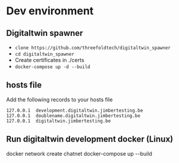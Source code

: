 # Dev environment
## Digitaltwin spawner
* `clone https://github.com/threefoldtech/digitaltwin_spawner`
* `cd digitaltwin_spawner`
* Create certificates in ./certs
* `docker-compose up -d --build`

## hosts file
Add the following records to your hosts file
```
127.0.0.1  development.digitaltwin.jimbertesting.be
127.0.0.1  doublename.digitaltwin.jimbertesting.be
127.0.0.1  digitaltwin.jimbertesting.be
```

## Run digitaltwin development docker (Linux)
docker network create chatnet
docker-compose up --build